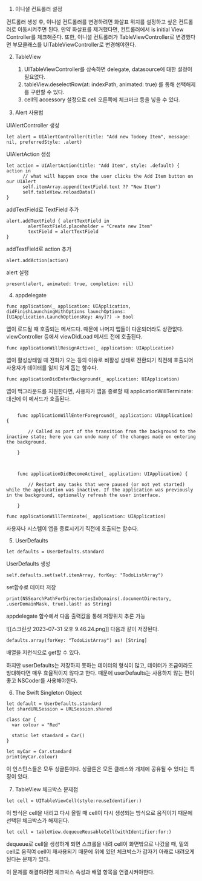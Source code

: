 
1. 이니셜 컨트롤러 설정

컨트롤러 생성 후, 이니셜 컨트롤러를 변경하려면 화살표 위치를 설정하고 싶은 컨트롤러로 이동시켜주면 된다.
만약 화살표를 제거했다면, 컨트롤러에서 is initial View Controller를 체크해준다.
또한, 이니셜 컨트롤러가 TableViewController로 변경했다면 부모클래스를 UITableViewController로 변경해야한다.


2. TableView
	1. UITableViewController를 상속하면 delegate, datasource에 대한 설정이 필요없다.
	2. tableView.deselectRow(at: indexPath, animated: true) 를 통해 선택해제를 구현할 수 있다.
	3. cell의 accessory 설정으로 cell 오른쪽에 체크마크 등을 넣을 수 있다.


3. Alert 사용법

UIAlertController 생성
~~~
let alert = UIAlertController(title: "Add new Todoey Item", message: nil, preferredStyle: .alert)
~~~


UIAlertAction 생성
~~~
let action = UIAlertAction(title: "Add Item", style: .default) { action in
      // what will happen once the user clicks the Add Item button on our UIAlert
      self.itemArray.append(textField.text ?? "New Item")
      self.tableView.reloadData()
}
~~~


addTextField로 TextField 추가
~~~
alert.addTextField { alertTextField in
        alertTextField.placeholder = "Create new Item"
        textField = alertTextField
}
~~~


addTextField로 action 추가
~~~
alert.addAction(action)
~~~


alert 실행
~~~
present(alert, animated: true, completion: nil)
~~~



4. appdelegate
~~~
func application(_ application: UIApplication, didFinishLaunchingWithOptions launchOptions: [UIApplication.LaunchOptionsKey: Any]?) -> Bool
~~~

앱이 로드될 때 호출되는 메서드다.
때문에 나머지 앱들이 다운되더라도 상관없다.
viewController 등에서 viewDidLoad 메서드 전에 호출된다.


~~~
func applicationWillResignActive(_ application: UIApplication)
~~~

앱이 활성상태일 때 전화가 오는 등의 이유로 비활성 상태로 전환되기 직전해 호출되어
사용자가 데이터를 잃지 않게 돕는 함수다.


~~~
func applicationDidEnterBackground(_ application: UIApplication)
~~~

앱이 백그라운드를 지원한다면, 사용자가 앱을 종료할 때 applicationWillTerminate: 대신에 이 메서드가 호출된다.



  ~~~

    func applicationWillEnterForeground(_ application: UIApplication) {

        // Called as part of the transition from the background to the inactive state; here you can undo many of the changes made on entering the background.

    }

  

    func applicationDidBecomeActive(_ application: UIApplication) {

        // Restart any tasks that were paused (or not yet started) while the application was inactive. If the application was previously in the background, optionally refresh the user interface.

    }

~~~

~~~
func applicationWillTerminate(_ application: UIApplication)
~~~

사용자나 시스템이 앱을 종료시키기 직전에 호출되는 함수다.


5. UserDefaults


~~~
let defaults = UserDefaults.standard
~~~

UserDefaults 생성

```
self.defaults.set(self.itemArray, forKey: "TodoListArray")
```

set함수로 데이터 저장

```
print(NSSearchPathForDirectoriesInDomains(.documentDirectory, .userDomainMask, true).last! as String)
```
appdelegate 함수에서 다음 출력값을 통해 저장위치 추론 가능

![[스크린샷 2023-07-31 오후 9.46.24.png]]
다음과 같이 저장된다.

```
defaults.array(forKey: "TodoListArray") as! [String]
```
배열을 저런식으로 get할 수 있다.

하지만 userDefaults는 저장하지 못하는 데이터의 형식이 많고, 데이터가 조금이라도 방대하다면 매우 효율적이지 않다고 한다. 때문에 userDefaults는 사용하지 않는 편이 좋고 NSCoder를 사용해야한다.

6. The Swift Singleton Object

```
let default = UserDefaults.standard
let shardURLSession = URLSession.shared
```

```
class Car {
  var colour = "Red"

  static let standard = Car()
}

let myCar = Car.standard
print(myCar.colour)
```

이 인스턴스들은 모두 싱글톤이다.
싱글톤은 모든 클래스와 개체에 공유될 수 있다는 특징이 있다.

7. TableView 체크박스 문제점

```
let cell = UITableViewCell(style:reuseIdentifier:)
```
이 방식은 cell을 내리고 다시 올릴 때 cell이 다시 생성되는 방식으로 움직이기 때문에
선택된 체크박스가 해제된다.

```
let cell = tableView.dequeueReusableCell(withIdentifier:for:)
```
dequeue로 cell을 생성하게 되면 스크롤을 내려 cell이 화면밖으로 나갔을 때, 
밑의 cell로 움직여 cell이 재사용되기 때문에 위에 있던 체크박스가 갑자기 아래로 내려오게 된다는 문제가 있다.

이 문제를 해결하려면 체크박스 속성과 배열 항목을 연결시켜야한다.
